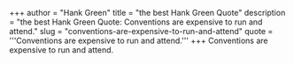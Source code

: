 +++
author = "Hank Green"
title = "the best Hank Green Quote"
description = "the best Hank Green Quote: Conventions are expensive to run and attend."
slug = "conventions-are-expensive-to-run-and-attend"
quote = '''Conventions are expensive to run and attend.'''
+++
Conventions are expensive to run and attend.
